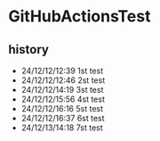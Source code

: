 # GitHubActionsTest

## history
* 24/12/12/12:39 1st test
* 24/12/12/12:46 2st test
* 24/12/12/14:19 3st test
* 24/12/12/15:56 4st test
* 24/12/12/16:16 5st test
* 24/12/12/16:37 6st test
* 24/12/13/14:18 7st test